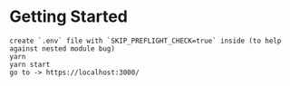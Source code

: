 # Getting Started

```
create `.env` file with `SKIP_PREFLIGHT_CHECK=true` inside (to help against nested module bug)
yarn
yarn start
go to -> https://localhost:3000/
```

